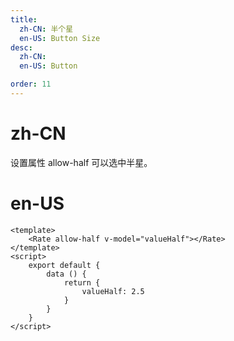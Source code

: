 ```yaml
---
title:
  zh-CN: 半个星
  en-US: Button Size
desc:
  zh-CN:
  en-US: Button

order: 11
---
```


# zh-CN
设置属性 allow-half 可以选中半星。

# en-US



```vue
<template>
    <Rate allow-half v-model="valueHalf"></Rate>
</template>
<script>
    export default {
        data () {
            return {
                valueHalf: 2.5
            }
        }
    }
</script>

```
